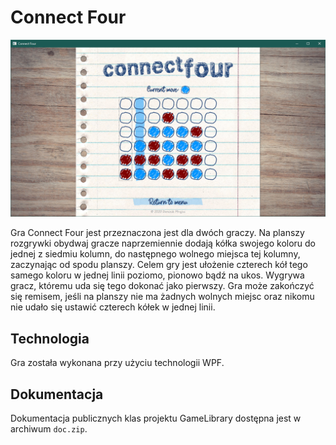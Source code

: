# Connect Four

![Game](https://raw.githubusercontent.com/domino54/ConnectFour/master/readme/game.png)

Gra Connect Four jest przeznaczona jest dla dwóch graczy. Na planszy rozgrywki obydwaj gracze naprzemiennie dodają kółka swojego koloru do jednej z siedmiu kolumn, do następnego wolnego miejsca tej kolumny, zaczynając od spodu planszy. Celem gry jest ułożenie czterech kół tego samego koloru w jednej linii poziomo, pionowo bądź na ukos. Wygrywa gracz, któremu uda się tego dokonać jako pierwszy. Gra może zakończyć się remisem, jeśli na planszy nie ma żadnych wolnych miejsc oraz nikomu nie udało się ustawić czterech kółek w jednej linii.

## Technologia

Gra została wykonana przy użyciu technologii WPF.

## Dokumentacja

Dokumentacja publicznych klas projektu GameLibrary dostępna jest w archiwum `doc.zip`.